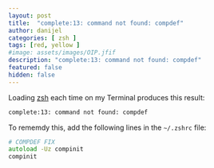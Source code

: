 ```yaml
---
layout: post
title:  "complete:13: command not found: compdef"
author: danijel
categories: [ zsh ]
tags: [red, yellow ]
#image: assets/images/OIP.jfif
description: "complete:13: command not found: compdef"
featured: false
hidden: false
---
```


Loading [zsh]() each time on my Terminal produces this result:

```zsh
complete:13: command not found: compdef
```

To rememdy this, add the following lines in the `~/.zshrc` file:

```zsh
# COMPDEF FIX
autoload -Uz compinit
compinit
```
